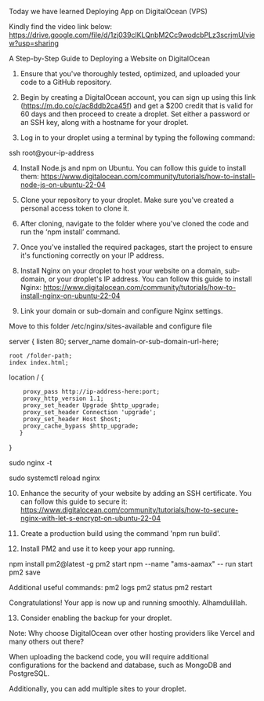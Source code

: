 Today we have learned Deploying App on DigitalOcean (VPS)

Kindly find the video link below:
https://drive.google.com/file/d/1zj039clKLQnbM2Cc9wodcbPLz3scrjmU/view?usp=sharing

A Step-by-Step Guide to Deploying a Website on DigitalOcean

1. Ensure that you've thoroughly tested, optimized, and uploaded your code to a GitHub repository.

2. Begin by creating a DigitalOcean account, you can sign up using this link (https://m.do.co/c/ac8ddb2ca45f) and get a $200 credit that is valid for 60 days and then proceed to create a droplet. Set either a password or an SSH key, along with a hostname for your droplet.

3. Log in to your droplet using a terminal by typing the following command:

ssh root@your-ip-address

4. Install Node.js and npm on Ubuntu. You can follow this guide to install them: https://www.digitalocean.com/community/tutorials/how-to-install-node-js-on-ubuntu-22-04

5. Clone your repository to your droplet. Make sure you've created a personal access token to clone it.

6. After cloning, navigate to the folder where you've cloned the code and run the ‘npm install’ command.

7. Once you've installed the required packages, start the project to ensure it's functioning correctly on your IP address.

8. Install Nginx on your droplet to host your website on a domain, sub-domain, or your droplet's IP address. You can follow this guide to install Nginx: https://www.digitalocean.com/community/tutorials/how-to-install-nginx-on-ubuntu-22-04

9. Link your domain or sub-domain and configure Nginx settings.

Move to this folder /etc/nginx/sites-available and configure file

server {
listen 80;
server_name domain-or-sub-domain-url-here;

    root /folder-path;
    index index.html;

location / {

        proxy_pass http://ip-address-here:port;
        proxy_http_version 1.1;
        proxy_set_header Upgrade $http_upgrade;
        proxy_set_header Connection 'upgrade';
        proxy_set_header Host $host;
        proxy_cache_bypass $http_upgrade;
       }

}

sudo nginx -t

sudo systemctl reload nginx

10. Enhance the security of your website by adding an SSH certificate. You can follow this guide to secure it: https://www.digitalocean.com/community/tutorials/how-to-secure-nginx-with-let-s-encrypt-on-ubuntu-22-04

11. Create a production build using the command 'npm run build'.

12. Install PM2 and use it to keep your app running.

npm install pm2@latest -g
pm2 start npm --name "ams-aamax" -- run start
pm2 save

Additional useful commands:
pm2 logs
pm2 status
pm2 restart

Congratulations! Your app is now up and running smoothly. Alhamdulillah.

13. Consider enabling the backup for your droplet.

Note:
Why choose DigitalOcean over other hosting providers like Vercel and many others out there?

When uploading the backend code, you will require additional configurations for the backend and database, such as MongoDB and PostgreSQL.

Additionally, you can add multiple sites to your droplet.

